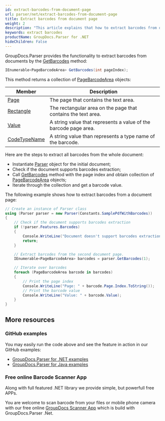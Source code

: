 ```yaml
---
id: extract-barcodes-from-document-page
url: parser/net/extract-barcodes-from-document-page
title: Extract barcodes from document page
weight: 2
description: "This article explains that how to extract barcodes from document page."
keywords: extract barcodes 
productName: GroupDocs.Parser for .NET
hideChildren: False
---
```


GroupDocs.Parser provides the functionality to extract barcodes from documents by the [GetBarcodes](https://reference.groupdocs.com/parser/net/groupdocs.parser.parser/getbarcodes/methods/2) method:

```csharp
IEnumerable<PageBarcodeArea> GetBarcodes(int pageIndex);
```

This method returns a collection of [PageBarcodeArea](https://reference.groupdocs.com/parser/net/groupdocs.parser.data/pagebarcodearea) objects:

| Member | Description |
| --- | --- |
| [Page](https://reference.groupdocs.com/net/parser/groupdocs.parser.data/pagearea/properties/page) | The page that contains the text area.                        |
| [Rectangle](https://reference.groupdocs.com/net/parser/groupdocs.parser.data/pagearea/properties/rectangle) | The rectangular area on the page that contains the text area. |
| [Value](https://reference.groupdocs.com/parser/net/groupdocs.parser.data/pagebarcodearea/properties/value) | A string value that represents a value of the barcode page area. |
| [CodeTypeName](https://reference.groupdocs.com/parser/net/groupdocs.parser.data/pagebarcodearea/properties/codetypename) | A string value than represents a type name of the barcode. |

Here are the steps to extract all barcodes from the whole document:

- Instantiate [Parser](https://reference.groupdocs.com/net/parser/groupdocs.parser/parser) object for the initial document;
- Check if the document supports barcodes extraction;
- Call [GetBarcodes](https://reference.groupdocs.com/parser/net/groupdocs.parser.parser/getbarcodes/methods/2) method with the page index and obtain collection of [PageBarcodeArea](https://reference.groupdocs.com/parser/net/groupdocs.parser.data/pagebarcodearea) objects;
- Iterate through the collection and get a barcode value.

The following example shows how to extract barcodes from a document page:

```csharp
// Create an instance of Parser class
using (Parser parser = new Parser(Constants.SamplePdfWithBarcodes))
{
    // Check if the document supports barcodes extraction
    if (!parser.Features.Barcodes)
    {
        Console.WriteLine("Document doesn't support barcodes extraction.");
        return;
    }

    // Extract barcodes from the second document page.
    IEnumerable<PageBarcodeArea> barcodes = parser.GetBarcodes(1);

    // Iterate over barcodes
    foreach (PageBarcodeArea barcode in barcodes)
    {
        // Print the page index
        Console.WriteLine("Page: " + barcode.Page.Index.ToString());
        // Print the barcode value
        Console.WriteLine("Value: " + barcode.Value);
    }
}
```

## More resources

### GitHub examples

You may easily run the code above and see the feature in action in our GitHub examples:

- [GroupDocs.Parser for .NET examples](https://github.com/groupdocs-parser/GroupDocs.Parser-for-.NET)
- [GroupDocs.Parser for Java examples](https://github.com/groupdocs-parser/GroupDocs.Parser-for-Java)

### Free online Barcode Scanner App

Along with full featured .NET library we provide simple, but powerfull free APPs.

You are welcome to scan barcode from your files or mobile phone camera with our free online [GroupDocs Scanner App](https://products.groupdocs.app/scanner/scan-barcode) which is build with GroupDocs.Parser .Net.